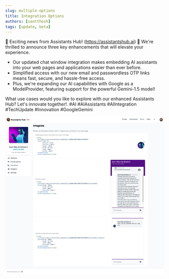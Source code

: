 ```yaml
---
slug: multiple-options
title: Integration Options
authors: [santthosh]
tags: [update, beta]
---
```


🚢 Exciting news from Assistants Hub! (https://assistantshub.ai) 🎉 We're thrilled to announce three key enhancements that will elevate your experience.

* Our updated chat window integration makes embedding AI assistants into your web pages and applications easier than ever before.
* Simplified access with our new email and passwordless OTP links means fast, secure, and hassle-free access.
* Plus, we're expanding our AI capabilities with Google as a ModelProvider, featuring support for the powerful Gemini-1.5 model!

What use cases would you like to explore with our enhanced Assistants Hub? Let's innovate together!. #AI #AIAssistants #AIIntegration #TechUpdate #Innovation #GoogleGemini

![multiple](./1714458609930.jpeg)